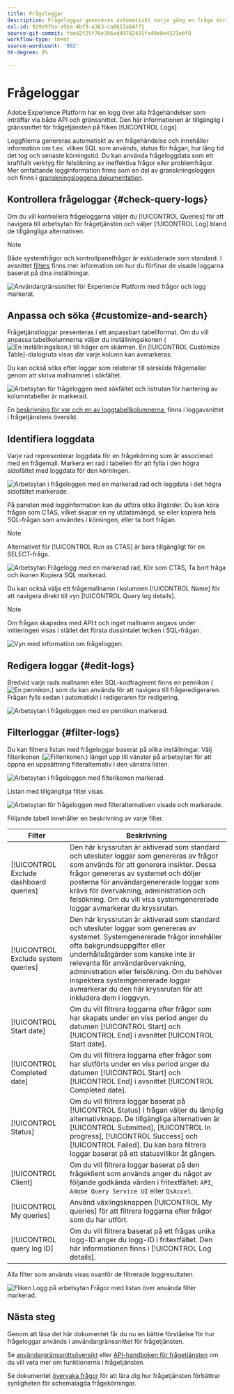 ```yaml
---
title: Frågeloggar
description: Frågeloggar genereras automatiskt varje gång en fråga körs och är tillgängliga via användargränssnittet som hjälp vid felsökning. I det här dokumentet beskrivs hur du använder och navigerar i avsnittet Loggar för frågetjänst i användargränssnittet.
exl-id: 929e9fba-a9ba-4bf9-a363-ca8657a84f75
source-git-commit: fded2f25f76e396cd49702431fa40e8e4521ebf8
workflow-type: tm+mt
source-wordcount: '902'
ht-degree: 0%

---
```


# Frågeloggar

Adobe Experience Platform har en logg över alla frågehändelser som inträffar via både API och gränssnittet. Den här informationen är tillgänglig i gränssnittet för frågetjänsten på fliken [!UICONTROL Logs].

Loggfilerna genereras automatiskt av en frågehändelse och innehåller information om t.ex. vilken SQL som används, status för frågan, hur lång tid det tog och senaste körningstid. Du kan använda frågeloggdata som ett kraftfullt verktyg för felsökning av ineffektiva frågor eller problemfrågor. Mer omfattande logginformation finns som en del av granskningsloggen och finns i [granskningsloggens dokumentation](../../landing/governance-privacy-security/audit-logs/overview.md).

## Kontrollera frågeloggar {#check-query-logs}

Om du vill kontrollera frågeloggarna väljer du [!UICONTROL Queries] för att navigera till arbetsytan för frågetjänsten och väljer [!UICONTROL Log] bland de tillgängliga alternativen.

>[!NOTE]
>
>Både systemfrågor och kontrollpanelfrågor är exkluderade som standard. I avsnittet [filters](#filter-logs) finns mer information om hur du förfinar de visade loggarna baserat på dina inställningar.

![Användargränssnittet för Experience Platform med frågor och logg markerat.](../images/ui/query-log/logs.png)

## Anpassa och söka {#customize-and-search}

Frågetjänstloggar presenteras i ett anpassbart tabellformat. Om du vill anpassa tabellkolumnerna väljer du inställningsikonen (![En inställningsikon.](/help/images/icons/column-settings.png)) till höger om skärmen. En [!UICONTROL Customize Table]-dialogruta visas där varje kolumn kan avmarkeras.

Du kan också söka efter loggar som relaterar till särskilda frågemallar genom att skriva mallnamnet i sökfältet.

![Arbetsytan för frågeloggen med sökfältet och listrutan för hantering av kolumntabeller är markerad.](../images/ui/query-log/customize-logs.png)

En [beskrivning för var och en av loggtabellkolumnerna &#x200B;](./overview.md#log) finns i loggavsnittet i frågetjänstens översikt.

## Identifiera loggdata

Varje rad representerar loggdata för en frågekörning som är associerad med en frågemall. Markera en rad i tabellen för att fylla i den högra sidofältet med loggdata för den körningen.

![Arbetsytan i frågeloggen med en markerad rad och loggdata i det högra sidofältet markerade.](../images/ui/query-log/log-details.png)

På panelen med logginformation kan du utföra olika åtgärder. Du kan köra frågan som CTAS, vilket skapar en ny utdatamängd, se eller kopiera hela SQL-frågan som användes i körningen, eller ta bort frågan.

>[!NOTE]
>
>Alternativet för [!UICONTROL Run as CTAS] är bara tillgängligt för en SELECT-fråga.

![Arbetsytan Frågelogg med en markerad rad, Kör som CTAS, Ta bort fråga och ikonen Kopiera SQL markerad.](../images/ui/query-log/edit-output-dataset.png)

Du kan också välja ett frågemallnamn i kolumnen [!UICONTROL Name] för att navigera direkt till vyn [!UICONTROL Query log details].

>[!NOTE]
>
>Om frågan skapades med API:t och inget mallnamn angavs under initieringen visas i stället det första dussintalet tecken i SQL-frågan.

![Vyn med information om frågeloggen.](../images/ui/query-log/query-log-details.png)

## Redigera loggar {#edit-logs}

Bredvid varje rads mallnamn eller SQL-kodfragment finns en pennikon (![En pennikon.](/help/images/icons/edit.png)) som du kan använda för att navigera till frågeredigeraren. Frågan fylls sedan i automatiskt i redigeraren för redigering.

![Arbetsytan i frågeloggen med en pennikon markerad.](../images/ui/query-log/edit-query.png)

## Filterloggar {#filter-logs}

Du kan filtrera listan med frågeloggar baserat på olika inställningar. Välj filterikonen (![Filterikonen.](/help/images/icons/filter.png)) längst upp till vänster på arbetsytan för att öppna en uppsättning filteralternativ i den vänstra listen.

![Arbetsytan i frågeloggen med filterikonen markerad.](../images/ui/query-log/log-filter.png)

Listan med tillgängliga filter visas.

![Arbetsytan för frågeloggen med filteralternativen visade och markerade.](../images/ui/query-log/log-filter-settings.png)

Följande tabell innehåller en beskrivning av varje filter.

| Filter | Beskrivning |
| ------ | ----------- |
| [!UICONTROL Exclude dashboard queries] | Den här kryssrutan är aktiverad som standard och utesluter loggar som genereras av frågor som används för att generera insikter. Dessa frågor genereras av systemet och döljer posterna för användargenererade loggar som krävs för övervakning, administration och felsökning. Om du vill visa systemgenererade loggar avmarkerar du kryssrutan. |
| [!UICONTROL Exclude system queries] | Den här kryssrutan är aktiverad som standard och utesluter loggar som genereras av systemet. Systemgenererade frågor innehåller ofta bakgrundsuppgifter eller underhållsåtgärder som kanske inte är relevanta för användarövervakning, administration eller felsökning. Om du behöver inspektera systemgenererade loggar avmarkerar du den här kryssrutan för att inkludera dem i loggvyn. |
| [!UICONTROL Start date] | Om du vill filtrera loggarna efter frågor som har skapats under en viss period anger du datumen [!UICONTROL Start] och [!UICONTROL End] i avsnittet [!UICONTROL Start date]. |
| [!UICONTROL Completed date] | Om du vill filtrera loggarna efter frågor som har slutförts under en viss period anger du datumen [!UICONTROL Start] och [!UICONTROL End] i avsnittet [!UICONTROL Completed date]. |
| [!UICONTROL Status] | Om du vill filtrera loggar baserat på [!UICONTROL Status] i frågan väljer du lämplig alternativknapp. De tillgängliga alternativen är [!UICONTROL Submitted], [!UICONTROL In progress], [!UICONTROL Success] och [!UICONTROL Failed]. Du kan bara filtrera loggar baserat på ett statusvillkor åt gången. |
| [!UICONTROL Client] | Om du vill filtrera loggar baserat på den frågeklient som används anger du något av följande godkända värden i fritextfältet: `API`, `Adobe Query Service UI` eller `QsAccel`. |
| [!UICONTROL My queries] | Använd växlingsknappen [!UICONTROL My queries] för att filtrera loggarna efter frågor som du har utfört. |
| [!UICONTROL query log ID] | Om du vill filtrera baserat på ett frågas unika logg-ID anger du logg-ID i fritextfältet. Den här informationen finns i [!UICONTROL Log details]. |

Alla filter som används visas ovanför de filtrerade loggresultaten.

![Fliken Logg på arbetsytan Frågor med listan över använda filter markerad.](../images/ui/query-log/applied-log-filters.png)

## Nästa steg

Genom att läsa det här dokumentet får du nu en bättre förståelse för hur frågeloggar används i användargränssnittet för frågetjänsten.

Se [användargränssnittsöversikt](./overview.md) eller [API-handboken för frågetjänsten](../api/getting-started.md) om du vill veta mer om funktionerna i frågetjänsten.

Se dokumentet [övervaka frågor](./monitor-queries.md) för att lära dig hur frågetjänsten förbättrar synligheten för schemalagda frågekörningar.
